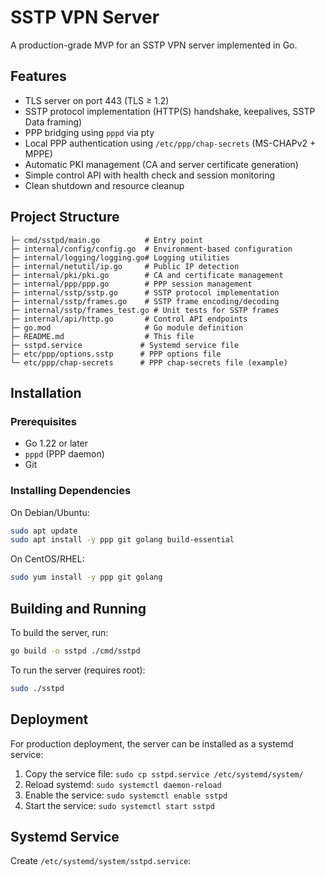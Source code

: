 # SSTP VPN Server

A production-grade MVP for an SSTP VPN server implemented in Go.

## Features

- TLS server on port 443 (TLS ≥ 1.2)
- SSTP protocol implementation (HTTP(S) handshake, keepalives, SSTP Data framing)
- PPP bridging using `pppd` via pty
- Local PPP authentication using `/etc/ppp/chap-secrets` (MS-CHAPv2 + MPPE)
- Automatic PKI management (CA and server certificate generation)
- Simple control API with health check and session monitoring
- Clean shutdown and resource cleanup

## Project Structure

```
├─ cmd/sstpd/main.go          # Entry point
├─ internal/config/config.go  # Environment-based configuration
├─ internal/logging/logging.go# Logging utilities
├─ internal/netutil/ip.go     # Public IP detection
├─ internal/pki/pki.go        # CA and certificate management
├─ internal/ppp/ppp.go        # PPP session management
├─ internal/sstp/sstp.go      # SSTP protocol implementation
├─ internal/sstp/frames.go    # SSTP frame encoding/decoding
├─ internal/sstp/frames_test.go # Unit tests for SSTP frames
├─ internal/api/http.go       # Control API endpoints
├─ go.mod                     # Go module definition
├─ README.md                  # This file
├─ sstpd.service             # Systemd service file
├─ etc/ppp/options.sstp      # PPP options file
└─ etc/ppp/chap-secrets      # PPP chap-secrets file (example)
```

## Installation

### Prerequisites

- Go 1.22 or later
- `pppd` (PPP daemon)
- Git

### Installing Dependencies

On Debian/Ubuntu:
```bash
sudo apt update
sudo apt install -y ppp git golang build-essential
```

On CentOS/RHEL:
```bash
sudo yum install -y ppp git golang
```

## Building and Running

To build the server, run:

```bash
go build -o sstpd ./cmd/sstpd
```

To run the server (requires root):

```bash
sudo ./sstpd
```

## Deployment

For production deployment, the server can be installed as a systemd service:

1. Copy the service file: `sudo cp sstpd.service /etc/systemd/system/`
2. Reload systemd: `sudo systemctl daemon-reload`
3. Enable the service: `sudo systemctl enable sstpd`
4. Start the service: `sudo systemctl start sstpd`

## Systemd Service

Create `/etc/systemd/system/sstpd.service`:

```
